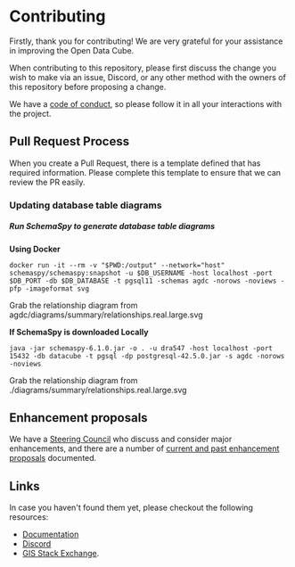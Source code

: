 # Contributing

Firstly, thank you for contributing! We are very grateful for your assistance in improving the Open Data Cube.

When contributing to this repository, please first discuss the change you wish to make via an issue,
Discord, or any other method with the owners of this repository before proposing a change.

We have a [code of conduct](code-of-conduct.md), so please follow it in all your interactions with the project.

## Pull Request Process

When you create a Pull Request, there is a template defined that has required information. Please complete this template to ensure that we can review the PR easily.

### Updating database table diagrams

##### Run SchemaSpy to generate database table diagrams

**Using Docker**
```
docker run -it --rm -v "$PWD:/output" --network="host" schemaspy/schemaspy:snapshot -u $DB_USERNAME -host localhost -port $DB_PORT -db $DB_DATABASE -t pgsql11 -schemas agdc -norows -noviews -pfp -imageformat svg
```

Grab the relationship diagram from agdc/diagrams/summary/relationships.real.large.svg

**If SchemaSpy is downloaded Locally**
```
java -jar schemaspy-6.1.0.jar -o . -u dra547 -host localhost -port 15432 -db datacube -t pgsql -dp postgresql-42.5.0.jar -s agdc -norows -noviews
```

Grab the relationship diagram from ./diagrams/summary/relationships.real.large.svg

## Enhancement proposals

We have a [Steering Council](https://github.com/opendatacube/datacube-core/wiki/steering-council) who discuss
and consider major enhancements, and there are a number of [current and past enhancement proposals](https://github.com/opendatacube/datacube-core/wiki/enhancement-proposals) documented.


## Links

In case you haven't found them yet, please checkout the following resources:

* [Documentation](https://datacube-core.readthedocs.io/en/latest/)
* [Discord](https://discord.com/invite/4hhBQVas5U)
* [GIS Stack Exchange](https://gis.stackexchange.com/questions/tagged/open-data-cube).
